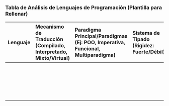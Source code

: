 
### **Tabla de Análisis de Lenguajes de Programación (Plantilla para Rellenar)**

| Lenguaje | Mecanismo de Traducción (Compilado, Interpretado, Mixto/Virtual) | Paradigma Principal/Paradigmas (Ej: POO, Imperativa, Funcional, Multiparadigma) | Sistema de Tipado (Rigidez: Fuerte/Débil) | Sistema de Tipado (Verificación: Estático/Dinámico) | Inferencia de Tipos (Sí/No) | Nivel de Abstracción (Bajo, Medio, Alto Nivel) | Uso principal (Ej: aplicaciones web, móviles, IA, etc.) |
| :------- | :--------------------------------------------------------------- | :------------------------------------------------------------------------------ | :---------------------------------------- | :-------------------------------------------------- | :-------------------------- | :--------------------------------------------- | :--------------------------------------------------------------------------------------------------- |
|          |                                                                  |                                                                                 |                                           |                                                     |                             |                                                |                                                                                                      |
|          |                                                                  |                                                                                 |                                           |                                                     |                             |                                                |                                                                                                      |
|          |                                                                  |                                                                                 |                                           |                                                     |                             |                                                |                                                                                                      |
|          |                                                                  |                                                                                 |                                           |                                                     |                             |                                                |                                                                                                      |
|          |                                                                  |                                                                                 |                                           |                                                     |                             |                                                |                                                                                                      |
|          |                                                                  |                                                                                 |                                           |                                                     |                             |                                                |                                                                                                      |
|          |                                                                  |                                                                                 |                                           |                                                     |                             |                                                |                                                                                                      |
|          |                                                                  |                                                                                 |                                           |                                                     |                             |                                                |                                                                                                      |
|          |                                                                  |                                                                                 |                                           |                                                     |                             |                                                |                                                                                                      |
|          |                                                                  |                                                                                 |                                           |                                                     |                             |                                                |                                                                                                      |
|          |                                                                  |                                                                                 |                                           |                                                     |                             |                                                |                                                                                                      |
|          |                                                                  |                                                                                 |                                           |                                                     |                             |                                                |                                                                                                      |
|          |                                                                  |                                                                                 |                                           |                                                     |                             |                                                |                                                                                                      |
|          |                                                                  |                                                                                 |                                           |                                                     |                             |                                                |                                                                                                      |
|          |                                                                  |                                                                                 |                                           |                                                     |                             |                                                |                                                                                                      |
|          |                                                                  |                                                                                 |                                           |                                                     |                             |                                                |                                                                                                      |
|          |                                                                  |                                                                                 |                                           |                                                     |                             |                                                |                                                                                                      |
|          |                                                                  |                                                                                 |                                           |                                                     |                             |                                                |                                                                                                      |
|          |                                                                  |                                                                                 |                                           |                                                     |                             |                                                |                                                                                                      |
|          |                                                                  |                                                                                 |                                           |                                                     |                             |                                                |                                                                                                      |



